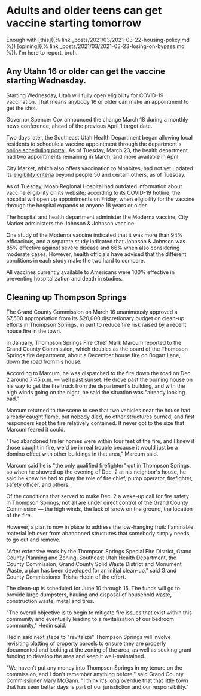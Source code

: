 # Adults and older teens can get vaccine starting tomorrow

Enough with [this]({% link _posts/2021/03/2021-03-22-housing-policy.md %}) [opining]({% link _posts/2021/03/2021-03-23-losing-on-bypass.md %}). I'm here to report, bruh.

## Any Utahn 16 or older can get the vaccine starting Wednesday.

Starting Wednesday, Utah will fully open eligibility for COVID-19 vaccination. That means anybody 16 or older can make an appointment to get the shot.

Governor Spencer Cox announced the change March 18 during a monthly news conference, ahead of the previous April 1 target date.

Two days later, the Southeast Utah Health Department began allowing local residents to schedule a vaccine appointment through the department's [online scheduling portal](https://www.seuhealth.com/vaccine-scheduling). As of Tuesday, March 23, the health department had two appointments remaining in March, and more available in April.

City Market, which also offers vaccination to Moabites, had not yet updated its [eligibility criteria](https://www.citymarket.com/i/coronavirus-update/vaccine) beyond people 50 and certain others, as of Tuesday.

As of Tuesday, Moab Regional Hospital had outdated information about vaccine eligibility on its website; according to its COVID-19 hotline, the hospital will open up appointments on Friday, when eligibility for the vaccine through the hospital expands to anyone 18 years or older.

The hospital and health department administer the Moderna vaccine; City Market administers the Johnson & Johnson vaccine.

One study of the Moderna vaccine indicated that it was more than 94% efficacious, and a separate study indicated that Johnson & Johnson was 85% effective against severe disease and 66% when also considering moderate cases. However, health officials have advised that the different conditions in each study make the two hard to compare.

All vaccines currently available to Americans were 100% effective in preventing hospitalization and death in studies.

## Cleaning up Thompson Springs

The Grand County Commission on March 16 unanimously approved a $7,500 appropriation from its $20,000 discretionary budget on clean-up efforts in Thompson Springs, in part to reduce fire risk raised by a recent house fire in the town.

In January, Thompson Springs Fire Chief Mark Marcum reported to the Grand County Commission, which doubles as the board of the Thompson Springs fire department, about a December house fire on Bogart Lane, down the road from his house.

According to Marcum, he was dispatched to the fire down the road on Dec. 2 around 7:45 p.m. — well past sunset. He drove past the burning house on his way to get the fire truck from the department's building, and with the high winds going on the night, he said the situation was "already looking bad."

Marcum returned to the scene to see that two vehicles near the house had already caught flame, but nobody died, no other structures burned, and first responders kept the fire relatively contained. It never got to the size that Marcum feared it could.

"Two abandoned trailer homes were within four feet of the fire, and I knew if those caught in fire, we'd be in real trouble because it would just be a domino effect with other buildings in that area," Marcum said.

Marcum said he is "the only qualified firefighter" out in Thompson Springs, so when he showed up the evening of Dec. 2 at his neighbor's house, he said he knew he had to play the role of fire chief, pump operator, firefighter, safety officer, and others.

Of the conditions that served to make Dec. 2 a wake-up call for fire safety in Thompson Springs, not all are under direct control of the Grand County Commission — the high winds, the lack of snow on the ground, the location of the fire.

However, a plan is now in place to address the low-hanging fruit: flammable material left over from abandoned structures that somebody simply needs to go out and remove.

"After extensive work by the Thompson Springs Special Fire District, Grand County Planning and Zoning, Southeast Utah Health Department, the County Commission, Grand County Solid Waste District and Monument Waste, a plan has been developed for an initial clean-up," said Grand County Commissioner Trisha Hedin of the effort.

The clean-up is scheduled for June 10 through 15. The funds will go to provide large dumpsters, hauling and disposal of household waste, construction waste, metal and tires.

"The overall objective is to begin to mitigate fire issues that exist within this community and eventually leading to a revitalization of our bedroom community," Hedin said.

Hedin said next steps to "revitalize" Thompson Springs will involve revisiting platting of property parcels to ensure they are properly documented and looking at the zoning of the area, as well as seeking grant funding to develop the area and keep it well-maintained.

"We haven't put any money into Thompson Springs in my tenure on the commission, and I don't remember anything before," said Grand County Commissioner Mary McGann. "I think it's long overdue that that little town that has seen better days is part of our jurisdiction and our responsibility."
